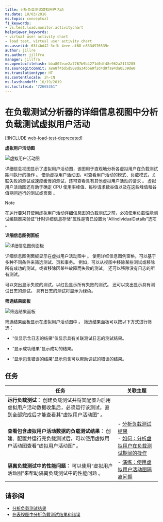 ```yaml
---
title: 分析负载测试虚拟用户活动
ms.date: 10/03/2016
ms.topic: conceptual
f1_keywords:
- vs.test.load.monitor.activitychart
helpviewer_keywords:
- virtual user activity chart
- load test, virtual user activity chart
ms.assetid: 63f4bd42-3cfb-4eee-af68-e8334976539e
author: jillre
ms.author: jillfra
manager: jillfra
ms.openlocfilehash: bba807eae2a7767b9b4271d0df48e962a2113285
ms.sourcegitcommit: a8e8f4bd5d508da34bbe9f2d4d9fa94da0539de0
ms.translationtype: HT
ms.contentlocale: zh-CN
ms.lasthandoff: 10/19/2019
ms.locfileid: "72665361"
---
```

# <a name="analyzing-load-test-virtual-user-activity-in-the-details-view-of-the-load-test-analyzer"></a>在负载测试分析器的详细信息视图中分析负载测试虚拟用户活动

[!INCLUDE [web-load-test-deprecated](includes/web-load-test-deprecated.md)]

**虚拟用户活动图**

![虚拟用户活动图](../test/media/virtual_actchart.png)

详细信息视图显示了虚拟用户活动图，该图用于直观地分析各虚拟用户在负载测试期间执行的操作   。 借助虚拟用户活动图，可查看用户活动的模式、负载模式，关联失败的测试或速度缓慢的测试，还可查看具有其他虚拟用户活动的请求  。 虚拟用户活动图还有助于确定 CPU 使用率峰值、每秒请求数谷值以及在这些峰值和谷值期间运行的测试或页面  。

> [!NOTE]
> 在运行要对其使用虚拟用户活动详细信息图的负载测试之前，必须使用负载性能测试编辑器来验证“计时详细信息存储”属性是否已设置为“AllIndividualDetails”选项    。

**详细信息图例面板**

![详细信息图例面板](../test/media/ltest_detailslegend.png)

详细信息图例面板显示在虚拟用户活动图中  。 使用详细信息图例窗格，可以基于多种不同条件来筛选测试、页和事务。 例如，可以从视图中移除某些测试或移除所有成功的测试，或者移除因某些故障而失败的测试。 还可以移除没有日志的所有测试。

可以突出显示失败的测试，以红色显示所有失败的测试。 还可以突出显示具有测试日志的测试。 具有日志的测试将显示为绿色。

**筛选结果面板**

![筛选结果面板](../test/media/ltest_filterresults.png)

筛选结果面板显示在虚拟用户活动图中  。 筛选结果面板可以按以下方式进行筛选：

- “仅显示含日志的结果”仅显示具有关联测试日志的测试结果。 

- “显示成功结果”显示成功的结果。 

- “显示包含错误的结果”显示包含可以帮助调试的错误的结果。 

## <a name="tasks"></a>任务

|任务|关联主题|
|-|-|
|**运行负载测试：** 创建负载测试并将其配置为启用虚拟用户活动数据收集后，必须运行该测试，直到全部完成后才能查看其“虚拟用户活动图”  。||
|**查看包含虚拟用户活动数据的负载测试结果：** 创建、配置并运行完负载测试后，可以使用虚拟用户活动图查看“虚拟用户活动图”  。|-   [分析负载测试结果](../test/analyze-load-test-results-using-the-load-test-analyzer.md)<br />-   [如何：分析虚拟用户在负载测试期间的操作](../test/how-to-analyze-virtual-user-activity-during-a-load-test.md)|
|**隔离负载测试中的性能问题：** 可以使用“虚拟用户活动图”来帮助隔离负载测试中的性能问题  。|-   [演练：使用虚拟用户活动图隔离问题](../test/walkthrough-use-the-virtual-user-activity-chart-to-isolate-issues.md)|

## <a name="see-also"></a>请参阅

- [分析负载测试结果](../test/analyze-load-test-results-using-the-load-test-analyzer.md)
- [在表视图中分析负载测试结果和错误](../test/analyze-load-test-results-and-errors-in-the-tables-view.md)